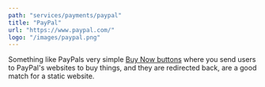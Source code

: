 ```yaml
---
path: "services/payments/paypal"
title: "PayPal"
url: "https://www.paypal.com/"
logo: "/images/paypal.png"
---
```


Something like PayPals very simple [Buy Now buttons](https://developer.paypal.com/docs/classic/paypal-payments-standard/integration-guide/buy_now_step_1/) where you send users to PayPal's websites to buy things, and they are redirected back, are a good match for a static website.
